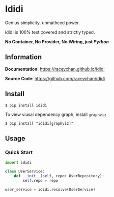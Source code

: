 # Ididi

Genius simplicity, unmathced power.

ididi is 100% test covered and strictly typed.

**No Container, No Provider, No Wiring, just *Python***

## Information

**Documentation**: <a href="https://raceychan.github.io/ididi" target="_blank"> https://raceychan.github.io/ididi </a>

**Source Code**: https://github.com/raceychan/ididi

## Install

<div class="termy">

```console
$ pip install ididi
```


To view viusal dependency graph, install `graphviz`

```console
$ pip install "ididi[graphviz]"
```

</div>

## Usage

### Quick Start

```python
import ididi

class UserService:
    def __init__(self, repo: UserRepository):
        self.repo = repo

user_service = ididi.resolve(UserService) 
```